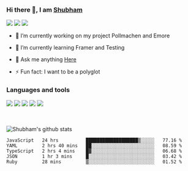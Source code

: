 ### Hi there 👋, I am <a href="https://shubhski.dev/" target="_blank">Shubham</a>

<a href="https://twitter.com/shubhski" target="_blank"><img src="https://img.icons8.com/color/48/000000/twitter.png"/></a>
<a href="https://www.linkedin.com/in/shubhski/" target="_blank"><img src="https://img.icons8.com/fluent/48/000000/linkedin.png"/></a>
<a href="mailto:shubham88ingh@gmail.com"><img src="https://img.icons8.com/ios/48/000000/important-mail.png"/></a>

- 🔭 I’m currently working on  my project Pollmachen and Emore
- 🌱 I’m currently learning Framer and Testing 

- 💬 Ask me anything [Here](https://github.com/shubhsk88/shubhsk88/issues)
- ⚡ Fun fact: I want to be a polyglot 

### Languages and tools


<div>
<img src="https://img.icons8.com/plasticine/48/000000/react.png"/>
<img src="https://img.icons8.com/color/48/000000/graphql.png"/>
<img src="https://img.icons8.com/color/48/000000/javascript.png"/>
<img src="https://img.icons8.com/color/48/000000/mongodb.png"/>
<img src="https://img.icons8.com/color/48/000000/nodejs.png"/>
</div>
<br/>
<br/>


![Shubham's github stats](https://github-readme-stats.vercel.app/api?username=shubhsk88&count_private=true&theme=theme=radical)

<!--START_SECTION:waka-->
```text
JavaScript   24 hrs          ███████████████████▒░░░░░   77.16 % 
YAML         2 hrs 40 mins   ██░░░░░░░░░░░░░░░░░░░░░░░   08.59 % 
TypeScript   2 hrs 4 mins    █▓░░░░░░░░░░░░░░░░░░░░░░░   06.68 % 
JSON         1 hr 3 mins     █░░░░░░░░░░░░░░░░░░░░░░░░   03.42 % 
Ruby         28 mins         ▒░░░░░░░░░░░░░░░░░░░░░░░░   01.52 % 
```
<!--END_SECTION:waka-->



